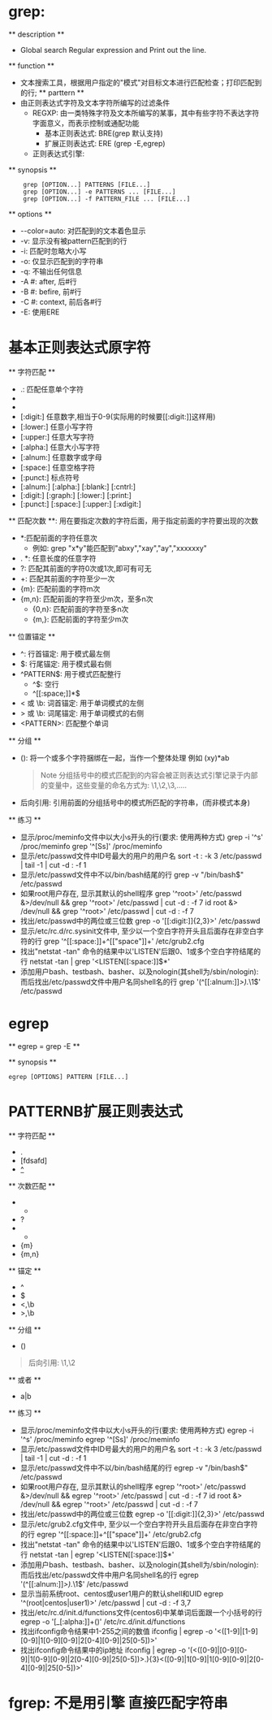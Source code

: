 # grep: 
** description **    
* Global search Regular expression and Print out the line.

** function ** 
* 文本搜索工具，根据用户指定的"模式"对目标文本进行匹配检查；打印匹配到的行;
** parttern ** 
*   由正则表达式字符及文本字符所编写的过滤条件
    * REGXP: 由一类特殊字符及文本所编写的某事，其中有些字符不表达字符字面意义，而表示控制或通配功能
        * 基本正则表达式: BRE(grep 默认支持)
        * 扩展正则表达式: ERE (grep -E,egrep)
    * 正则表达式引擎:

** synopsis **  

        grep [OPTION...] PATTERNS [FILE...]
        grep [OPTION...] -e PATTERNS ... [FILE...]
        grep [OPTION...] -f PATTERN_FILE ... [FILE...]

** options **

* --color=auto: 对匹配到的文本着色显示
* -v: 显示没有被pattern匹配到的行
* -i: 匹配时忽略大小写
* -o: 仅显示匹配到的字符串
* -q: 不输出任何信息
* -A #: after, 后#行
* -B #: befire, 前#行
* -C #: context, 前后各#行
* -E: 使用ERE

# 基本正则表达式原字符
** 字符匹配 **
*   .: 匹配任意单个字符
*   [0-9...]: 匹配指定范围内的任意单个字符
*   [^]: 匹配指定范围外的任意单个字符
*   [:digit:] 任意数字,相当于0-9(实际用的时候要[[:digit:]]这样用)
*   [:lower:] 任意小写字符
*   [:upper:] 任意大写字符
*   [:alpha:] 任意大小写字符
*   [:alnum:] 任意数字或字母
*   [:space:] 任意空格字符
*   [:punct:] 标点符号
*   [:alnum:]  [:alpha:]  [:blank:]  [:cntrl:]
*   [:digit:]  [:graph:]  [:lower:]  [:print:]
*   [:punct:]  [:space:]  [:upper:]  [:xdigit:]

** 匹配次数 **: 用在要指定次数的字符后面，用于指定前面的字符要出现的次数
* *:匹配前面的字符任意次
    * 例如: grep "x*y"能匹配到"abxy","xay","ay","xxxxxxy" 
* . *: 任意长度的任意字符
* \?: 匹配其前面的字符0次或1次,即可有可无
* \+: 匹配其前面的字符至少一次
* \{m\}: 匹配前面的字符m次
* \{m,n\}: 匹配前面的字符至少m次，至多n次
    * \{0,n\}: 匹配前面的字符至多n次
    * \{m,\}: 匹配前面的字符至少m次

** 位置锚定 **
* ^: 行首锚定: 用于模式最左侧
* $: 行尾锚定: 用于模式最右侧
* ^PATTERN$: 用于模式匹配整行
    * ^$: 空行
    * ^[[:space;]]*$
* \< 或 \b: 词首锚定: 用于单词模式的左侧
* \> 或 \b: 词尾锚定: 用于单词模式的右侧
* \<PATTERN\>: 匹配整个单词

** 分组 ** 
* \(\): 将一个或多个字符捆绑在一起，当作一个整体处理 例如 \(xy\)*ab
    > Note 分组括号中的模式匹配到的内容会被正则表达式引擎记录于内部的变量中，这些变量的命名方式为: \1,\2,\3,.....
* 后向引用: 引用前面的分组括号中的模式所匹配的字符串，(而非模式本身)

** 练习 **
* 显示/proc/meminfo文件中以大小s开头的行(要求: 使用两种方式)
        grep -i '^s' /proc/meminfo
        grep '^[Ss]' /proc/meminfo
* 显示/etc/passwd文件中ID号最大的用户的用户名
        sort -t : -k 3 /etc/passwd | tail -1 | cut -d : -f 1 
* 显示/etc/passwd文件中不以/bin/bash结尾的行
        grep -v "/bin/bash$" /etc/passwd
* 如果root用户存在, 显示其默认的shell程序
        grep '^root\>' /etc/passwd &>/dev/null && grep '^root\>' /etc/passwd | cut -d : -f 7
        id root &> /dev/null && grep '^root\>' /etc/passwd | cut -d : -f 7
* 找出/etc/passwd中的两位或三位数
        grep -o '[[:digit:]]\{2,3\}\>' /etc/passwd
* 显示/etc/rc.d/rc.sysinit文件中, 至少以一个空白字符开头且后面存在非空白字符的行
        grep '^[[:space:]]\+^[["space"]]\+' /etc/grub2.cfg
* 找出"netstat -tan" 命令的结果中以'LISTEN'后跟0、1或多个空白字符结尾的行
        netstat -tan | grep '\<LISTEN[[:space:]]$*'
* 添加用户bash、testbash、basher、以及nologin(其shell为/sbin/nologin): 而后找出/etc/passwd文件中用户名同shell名的行
        grep '\(^[[:alnum:]]*\>\).*\1$' /etc/passwd
        
# egrep
** egrep = grep -E **

** synopsis **

    egrep [OPTIONS] PATTERN [FILE...]

# PATTERNB扩展正则表达式
** 字符匹配 ** 
* .
* [fdsafd]
* [^]

** 次数匹配 **
* *
* ?
* +
* {m}
* {m,n}

** 锚定 **
* ^
* $
* \<,\b
* \>,\b

** 分组 **
* ()
> 后向引用: \1,\2

** 或者 **
* a|b

** 练习 **
* 显示/proc/meminfo文件中以大小s开头的行(要求: 使用两种方式)
        egrep -i '^s' /proc/meminfo
        egrep '^[Ss]' /proc/meminfo
* 显示/etc/passwd文件中ID号最大的用户的用户名
        sort -t : -k 3 /etc/passwd | tail -1 | cut -d : -f 1 
* 显示/etc/passwd文件中不以/bin/bash结尾的行
        egrep -v "/bin/bash$" /etc/passwd
* 如果root用户存在, 显示其默认的shell程序
        egrep '^root\>' /etc/passwd &>/dev/null && egrep '^root\>' /etc/passwd | cut -d : -f 7
        id root &> /dev/null && egrep '^root\>' /etc/passwd | cut -d : -f 7
* 找出/etc/passwd中的两位或三位数
        egrep -o '[[:digit:]]{2,3}\>' /etc/passwd
* 显示/etc/grub2.cfg文件中, 至少以一个空白字符开头且后面存在非空白字符的行
        egrep '^[[:space:]]+^[["space"]]+' /etc/grub2.cfg
* 找出"netstat -tan" 命令的结果中以'LISTEN'后跟0、1或多个空白字符结尾的行
        netstat -tan | egrep '\<LISTEN[[:space:]]$*'
* 添加用户bash、testbash、basher、以及nologin(其shell为/sbin/nologin): 而后找出/etc/passwd文件中用户名同shell名的行
        egrep '(^[[:alnum:]]*\>).*\1$' /etc/passwd
* 显示当前系统root、centos或user1用户的默认shell和UID
        egrep '^(root|centos|user1)\>' /etc/passwd | cut -d : -f 3,7
* 找出/etc/rc.d/init.d/functions文件(centos6)中某单词后面跟一个小括号的行
        egrep -o '[_[:alpha:]]+\(\)' /etc/rc.d/init.d/functions
* 找出ifconfig命令结果中1-255之间的数值
        ifconfig | egrep -o '\<([1-9]|[1-9][0-9]|1[0-9][0-9]|2[0-4][0-9]|25[0-5])\>'
* 找出ifconfig命令结果中的ip地址
        ifconfig | egrep -o '(\<([0-9]|[0-9][0-9]|1[0-9][0-9]|2[0-4][0-9]|25[0-5])\>\.){3}\<([0-9]|1[0-9]|1[0-9][0-9]|2[0-4][0-9]|25[0-5])\>'

# fgrep: 不是用引擎 直接匹配字符串

